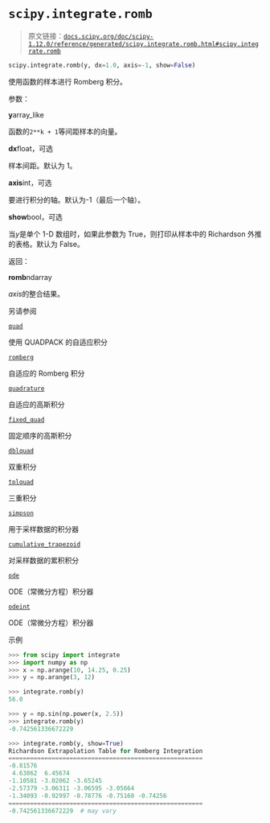 # `scipy.integrate.romb`

> 原文链接：[`docs.scipy.org/doc/scipy-1.12.0/reference/generated/scipy.integrate.romb.html#scipy.integrate.romb`](https://docs.scipy.org/doc/scipy-1.12.0/reference/generated/scipy.integrate.romb.html#scipy.integrate.romb)

```py
scipy.integrate.romb(y, dx=1.0, axis=-1, show=False)
```

使用函数的样本进行 Romberg 积分。

参数：

**y**array_like

函数的`2**k + 1`等间距样本的向量。

**dx**float，可选

样本间距。默认为 1。

**axis**int，可选

要进行积分的轴。默认为-1（最后一个轴）。

**show**bool，可选

当*y*是单个 1-D 数组时，如果此参数为 True，则打印从样本中的 Richardson 外推的表格。默认为 False。

返回：

**romb**ndarray

*axis*的整合结果。

另请参阅

[`quad`](https://docs.scipy.org/doc/scipy-1.12.0/reference/generated/scipy.integrate.quad.html#scipy.integrate.quad "scipy.integrate.quad")

使用 QUADPACK 的自适应积分

[`romberg`](https://docs.scipy.org/doc/scipy-1.12.0/reference/generated/scipy.integrate.romberg.html#scipy.integrate.romberg "scipy.integrate.romberg")

自适应的 Romberg 积分

[`quadrature`](https://docs.scipy.org/doc/scipy-1.12.0/reference/generated/scipy.integrate.quadrature.html#scipy.integrate.quadrature "scipy.integrate.quadrature")

自适应的高斯积分

[`fixed_quad`](https://docs.scipy.org/doc/scipy-1.12.0/reference/generated/scipy.integrate.fixed_quad.html#scipy.integrate.fixed_quad "scipy.integrate.fixed_quad")

固定顺序的高斯积分

[`dblquad`](https://docs.scipy.org/doc/scipy-1.12.0/reference/generated/scipy.integrate.dblquad.html#scipy.integrate.dblquad "scipy.integrate.dblquad")

双重积分

[`tplquad`](https://docs.scipy.org/doc/scipy-1.12.0/reference/generated/scipy.integrate.tplquad.html#scipy.integrate.tplquad "scipy.integrate.tplquad")

三重积分

[`simpson`](https://docs.scipy.org/doc/scipy-1.12.0/reference/generated/scipy.integrate.simpson.html#scipy.integrate.simpson "scipy.integrate.simpson")

用于采样数据的积分器

[`cumulative_trapezoid`](https://docs.scipy.org/doc/scipy-1.12.0/reference/generated/scipy.integrate.cumulative_trapezoid.html#scipy.integrate.cumulative_trapezoid "scipy.integrate.cumulative_trapezoid")

对采样数据的累积积分

[`ode`](https://docs.scipy.org/doc/scipy-1.12.0/reference/generated/scipy.integrate.ode.html#scipy.integrate.ode "scipy.integrate.ode")

ODE（常微分方程）积分器

[`odeint`](https://docs.scipy.org/doc/scipy-1.12.0/reference/generated/scipy.integrate.odeint.html#scipy.integrate.odeint "scipy.integrate.odeint")

ODE（常微分方程）积分器

示例

```py
>>> from scipy import integrate
>>> import numpy as np
>>> x = np.arange(10, 14.25, 0.25)
>>> y = np.arange(3, 12) 
```

```py
>>> integrate.romb(y)
56.0 
```

```py
>>> y = np.sin(np.power(x, 2.5))
>>> integrate.romb(y)
-0.742561336672229 
```

```py
>>> integrate.romb(y, show=True)
Richardson Extrapolation Table for Romberg Integration
======================================================
-0.81576
 4.63862  6.45674
-1.10581 -3.02062 -3.65245
-2.57379 -3.06311 -3.06595 -3.05664
-1.34093 -0.92997 -0.78776 -0.75160 -0.74256
======================================================
-0.742561336672229  # may vary 
```

